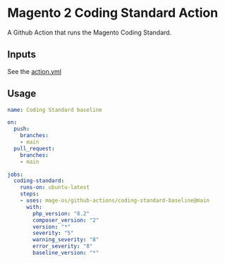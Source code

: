 # Magento 2 Coding Standard Action

A Github Action that runs the Magento Coding Standard.

## Inputs

See the [action.yml](./action.yml)

## Usage

```yml
name: Coding Standard baseline

on:
  push:
    branches:
    - main
  pull_request:
    branches:
    - main

jobs:
  coding-standard:
    runs-on: ubuntu-latest
    steps:
    - uses: mage-os/github-actions/coding-standard-baseline@main
      with:
        php_version: "8.2"
        composer_version: "2"
        version: "*"
        severity: "5"
        warning_severity: "8"
        error_severity: "8"
        baseline_version: "*"
```
